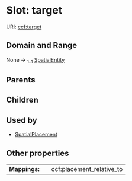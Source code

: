 
# Slot: target




URI: [ccf:target](http://purl.org/ccf/target)


## Domain and Range

None &#8594;  <sub>1..1</sub> [SpatialEntity](SpatialEntity.md)

## Parents


## Children


## Used by

 * [SpatialPlacement](SpatialPlacement.md)

## Other properties

|  |  |  |
| --- | --- | --- |
| **Mappings:** | | ccf:placement_relative_to |

